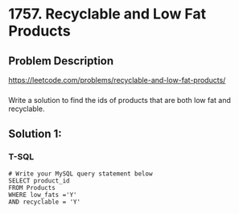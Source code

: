 # 1757. Recyclable and Low Fat Products

## Problem Description
https://leetcode.com/problems/recyclable-and-low-fat-products/
###
Write a solution to find the ids of products that are both low fat and recyclable.

## Solution 1:
### T-SQL
```
# Write your MySQL query statement below
SELECT product_id 
FROM Products
WHERE low_fats ='Y' 
AND recyclable = 'Y'
```
